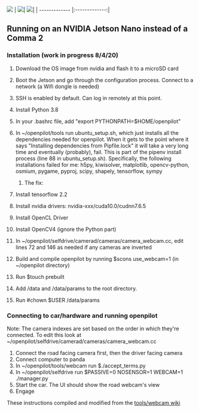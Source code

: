 
![](http://justine-haupt.com/bolt/images/openpilot_bolt_comma2.png)
| ![](http://justine-haupt.com/bolt/images/openpilot_bolt_jshuler.png)| ![](http://justine-haupt.com/bolt/images/openpilot_bolt_NVIDIAJetsonNano.png)|
| ------------- |:-------------:|


## Running on an NVIDIA Jetson Nano instead of a Comma 2 ##
### Installation (work in progress 8/4/20) ###
1. Download the OS image from nvidia and flash it to a microSD card
2. Boot the Jetson and go through the configuration process. Connect to a network (a Wifi dongle is needed)
3. SSH is enabled by default. Can log in remotely at this point.
4. Install Python 3.8
5. In your .bashrc file, add "export PYTHONPATH=$HOME/openpilot"
6. In ~/openpilot/tools run ubuntu_setup.sh, which just installs all the dependencies needed for openpilot. When it gets to the point where it says "Installing dependencies from Pipfile.lock" it will take a very long time and eventually (probably), fail. This is part of the pipenv install process (line 88 in ubuntu_setup.sh). Specifically, the following installations failed for me: h5py, kiwisolver, matplotlib, opencv-python, osmium, pygame, pyproj, scipy, shapely, tensorflow, sympy
   1. The fix:

7. Install tensorflow 2.2 
8. Install nvidia drivers: nvidia-xxx/cuda10.0/cudnn7.6.5
9. Install OpenCL Driver
10. Install OpenCV4 (ignore the Python part)
11. In ~/openpilot/selfdrive/camerad/cameras/camera_webcam.cc, edit lines 72 and 146 as needed if any cameras are inverted
12. Build and compile openpilot by running $scons use_webcam=1 (in ~/openpilot directory)
13. Run $touch prebuilt
14. Add /data and /data/params to the root directory.
15. Run #chown $USER /data/params

### Connecting to car/hardware and running openpilot ###
Note: The camera indexes are set based on the order in which they're connected. To edit this look at ~/openpilot/selfdrive/camerad/cameras/camera_webcam.cc
1. Connect the road facing camera first, then the driver facing camera
2. Connect computer to panda
3. In ~/openpilot/tools/webcam run $./accept_terms.py 
4. In ~/openpilot/selfdrive run $PASSIVE=0 NOSENSOR=1 WEBCAM=1 ./manager.py
5. Start the car. The UI should show the road webcam's view
6. Engage

These instructions compiled and modified from the [tools/webcam wiki](https://github.com/commaai/openpilot/tree/master/tools/webcam)